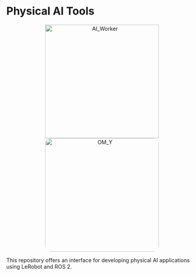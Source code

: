 # Physical AI Tools

<p align="center">
  <img src="https://ai.robotis.com/specifications/hardware_overview.png" alt="AI_Worker" height="300"/>
  <img src="https://cdn11.bigcommerce.com/s-76o5u/images/stencil/original/uploaded_images/229751-232249-1155.png?t=1733856376" alt="OM_Y" height="300" style="border-radius: 15px;"/>
</p>


This repository offers an interface for developing physical AI applications using LeRobot and ROS 2.
